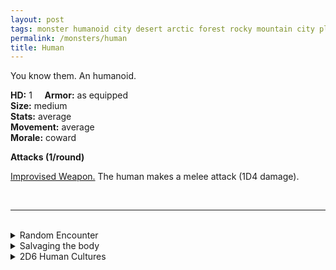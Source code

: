 ```yaml
---
layout: post
tags: monster humanoid city desert arctic forest rocky mountain city plains  jungle sea swamp 
permalink: /monsters/human
title: Human
---
```


You know them. An humanoid.

**HD:** 1  &nbsp; &nbsp;  **Armor:** as equipped <br>
**Size:** medium <br>
**Stats:** average<br>
**Movement:** average <br>
**Morale:** coward <br>

**Attacks (1/round)**

<ins>Improvised Weapon.</ins> The human makes a melee attack (1D4 damage).

<br>

---

<br>

<details markdown="1">
<summary>Random Encounter</summary>

1. **Monster:** roll 1D6:
    1. <ins>Bandits:</ins> 1D8 [Human Bandits](/monsters/bandits)
    1. <ins>Merchants:</ins> 1D4 merchants & 1D4 [bodyguards](/monsters/soldier)
    1. <ins>Guards:</ins> 1D8 [Human Soldiers](/monsters/soldier)
    1. <ins>Commoners:</ins> 1D6 of them. Roll on the [random career](http://tenfootpolemic.blogspot.com/2014/01/200-failed-medieval-careers.html) table.
    1. <ins>Nobles:</ins> 1D4 nobles, 1 [entertainer](/monsters/entertainer) & 1D4 [knights](/monsters/knight)
    1. <ins>Rival Party:</ins> 1 [mage](/monsters/mage), 1 [soldier](/monsters/soldier), 1 [rogue](/monsters/bandit), 1 [cleric](/monsters/priest)
1. **Lair:** Roadside camp, with food cooking. 50% chance that the person doing the watch is asleep. <br>    &nbsp; OR <br>    **Omen:** Voices talking.
1. **Spoor:** Somebody recently peed here.
1. **Tracks:** Foot tracks.
1. **Trace:** A sign pointing to the nearest town.
1. **Trace:** Discarded, half-eaten local fruit or meat.
</details>

<details markdown="1">
<summary>Salvaging the body</summary>

You find ... (Roll as many times as the HD of the monster)

1. Nothing.
1. Nothing
1. Nothing
1. A ration.
1. A [random tool](http://tenfootpolemic.blogspot.com/2014/01/200-failed-medieval-careers.html)
1. A few gold coins (mundane)
</details>

<details markdown="1">
<summary>2D6 Human Cultures</summary>

Combine the result of both tables to get the broad lines of this humanoid culture in this part of the world.

**Cultures**
1. The ones that live in fortified cities protected by a feudal lord.
1. The ones that are deeply religious and god fearing.
1. The ones that are nomadic, traveling the land in their wagons.
1. The ones that value gold above all else in mercantile oligarchies.
1. The ones that are outlaws.
1. The ones that libe in tribal villages.

**Features**
1. Their community is divided in two factions that hate each other and wage a covert war.
1. Their community is plagued by secret demon cults.
1. Their leader has been abducted by (1D4): 1, the fey; 2, a rival faction; 3, a dragon; 4, bandits.
1. They are famished. Impoverished by an occupying army.
1. A powerful wizard lives among them.
1. They are at war.
</details>
